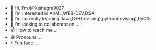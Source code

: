 - 👋 Hi, I’m @Kushagra9027
- 👀 I’m interested in AI/ML,WEB-DEV,DSA
- 🌱 I’m currently learning Java,C++(revising),python(revising),PyQt5
- 💞️ I’m looking to collaborate on .....
- 📫 How to reach me ...
- 😄 Pronouns: ...
- ⚡ Fun fact: ...

<!---
Kushagra9027/Kushagra9027 is a ✨ special ✨ repository because its `README.md` (this file) appears on your GitHub profile.
You can click the Preview link to take a look at your changes.
--->
